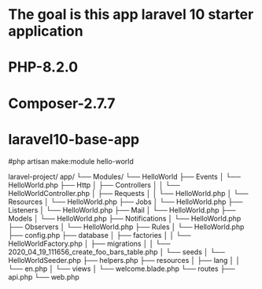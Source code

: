 
# The goal is this app laravel 10 starter application


# PHP-8.2.0

# Composer-2.7.7

# laravel10-base-app

#php artisan make:module hello-world

laravel-project/
    app/
    └── Modules/
        └── HelloWorld
            ├── Events
            │   └── HelloWorld.php
            ├── Http
            │   ├── Controllers
            │   │   └── HelloWorldController.php
            │   ├── Requests
            │   │   └── HelloWorld.php
            │   └── Resources
            │       └── HelloWorld.php
            ├── Jobs
            │   └── HelloWorld.php
            ├── Listeners
            │   └── HelloWorld.php
            ├── Mail
            │   └── HelloWorld.php
            ├── Models
            │   └── HelloWorld.php
            ├── Notifications
            │   └── HelloWorld.php
            ├── Observers
            │   └── HelloWorld.php
            ├── Rules
            │   └── HelloWorld.php
            ├── config.php
            ├── database
            │   ├── factories
            │   │   └── HelloWorldFactory.php
            │   ├── migrations
            │   │   └── 2020_04_19_111656_create_foo_bars_table.php
            │   └── seeds
            │       └── HelloWorldSeeder.php
            ├── helpers.php
            ├── resources
            │   ├── lang
            │   │   └── en.php
            │   └── views
            │       └── welcome.blade.php
            └── routes
                ├── api.php
                └── web.php
